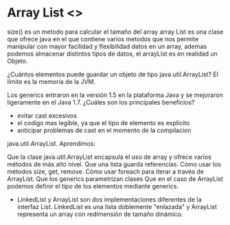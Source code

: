 # Array List <>
size() es un metodo para calcular el tamaño del array
array List es una clase que ofrece java en el que contiene varios metodos que nos permite manipular con mayor facilidad y flexibilidad datos en un array, ademas podemos almacenar distintos tipos de datos, el arrayList es en realidad un Objeto.

¿Cuántos elementos puede guardar un objeto de tipo java.util.ArrayList?
El límite es la memoria de la JVM.


Los generics entraron en la versión 1.5 en la plataforma Java y se mejoraron ligeramente en el Java 1.7. ¿Cuáles son los principales beneficios?
+ evitar cast excesivos
+ el codigo mas legible, ya que el tipo de elemento es explicito
+ anticipar problemas de cast en el momento de la compilacion


 java.util.ArrayList. Aprendimos:

Que la clase java.util.ArrayList encapsula el uso de array y ofrece varios métodos de más alto nivel.
Que una lista guarda referencias.
Cómo usar los métodos size, get, remove.
Cómo usar foreach para iterar a través de ArrayList.
Que los generics parametrizan clases
Que en el caso de ArrayList podemos definir el tipo de los elementos mediante generics.

+ LinkedList y ArrayList son dos implementaciones diferentes de la interfaz List. LinkedList es una lista doblemente "enlazada" y ArrayList representa un array con redimensión de tamaño dinámico.